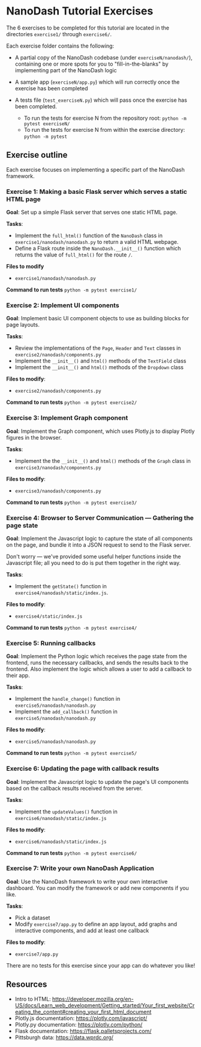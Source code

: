 # NanoDash Tutorial Exercises

The 6 exercises to be completed for this tutorial are located in the directories `exercise1/` through `exercise6/`.

Each exercise folder contains the following:

- A partial copy of the NanoDash codebase (under `exerciseN/nanodash/`), containing one or more spots for you to "fill-in-the-blanks" by implementing part of the NanoDash logic

- A sample app (`exerciseN/app.py`) which will run correctly once the exercise has been completed

- A tests file (`test_exerciseN.py`) which will pass once the exercise has been completed.
  - To run the tests for exercise N from the repository root: `python -m pytest exerciseN/`
  - To run the tests for exercise N from within the exercise directory: `python -m pytest`

## Exercise outline

Each exercise focuses on implementing a specific part of the NanoDash framework.

### Exercise 1: Making a basic Flask server which serves a static HTML page

**Goal**: Set up a simple Flask server that serves one static HTML page.

**Tasks**:
- Implement the `full_html()` function of the `NanoDash` class in `exercise1/nanodash/nanodash.py` to return a valid HTML webpage.
- Define a Flask route inside the `NanoDash.__init__()` function which returns the value of `full_html()` for the route `/`.

**Files to modify**
- `exercise1/nanodash/nanodash.py`

**Command to run tests**
`python -m pytest exercise1/`

### Exercise 2: Implement UI components

**Goal**: Implement basic UI component objects to use as building blocks for page layouts.

**Tasks**:
- Review the implementations of the `Page`, `Header` and `Text` classes in `exercise2/nanodash/components.py`
- Implement the `__init__()` and `html()` methods of the `TextField` class
- Implement the `__init__()` and `html()` methods of the `Dropdown` class

**Files to modify**:
- `exercise2/nanodash/components.py`

**Command to run tests**
`python -m pytest exercise2/`

### Exercise 3: Implement Graph component 

**Goal**: Implement the Graph component, which uses Plotly.js to display Plotly figures in the browser.

**Tasks**:
- Implement the the `__init__()` and `html()` methods of the `Graph` class in `exercise3/nanodash/components.py`

**Files to modify**:
- `exercise3/nanodash/components.py`

**Command to run tests**
`python -m pytest exercise3/`

### Exercise 4: Browser to Server Communication — Gathering the page state

**Goal**: Implement the Javascript logic to capture the state of all components on the page, and bundle it into a JSON request to send to the Flask server.

Don't worry — we've provided some useful helper functions inside the Javascript file; all you need to do is put them together in the right way.

**Tasks**:
- Implement the `getState()` function in `exercise4/nanodash/static/index.js`.

**Files to modify**:
- `exercise4/static/index.js`

**Command to run tests**
`python -m pytest exercise4/`

### Exercise 5: Running callbacks

**Goal**: Implement the Python logic which receives the page state from the frontend, runs the necessary callbacks, and sends the results back to the frontend. Also implement the logic which allows a user to add a callback to their app.

**Tasks**:
- Implement the `handle_change()` function in `exercise5/nanodash/nanodash.py`
- Implement the `add_callback()` function in `exercise5/nanodash/nanodash.py`

**Files to modify**:
- `exercise5/nanodash/nanodash.py`

**Command to run tests**
`python -m pytest exercise5/`

### Exercise 6: Updating the page with callback results

**Goal**: Implement the Javascript logic to update the page's UI components based on the callback results received from the server.

**Tasks**:
- Implement the `updateValues()` function in `exercise6/nanodash/static/index.js`

**Files to modify**:
- `exercise6/nanodash/static/index.js`

**Command to run tests**
`python -m pytest exercise6/`

### Exercise 7: Write your own NanoDash Application

**Goal**: Use the NanoDash framework to write your own interactive dashboard. You can modify the framework or add new components if you like.

**Tasks**:
- Pick a dataset
- Modify `exercise7/app.py` to define an app layout, add graphs and interactive components, and add at least one callback

**Files to modify**:
- `exercise7/app.py`

There are no tests for this exercise since your app can do whatever you like!

## Resources

- Intro to HTML: https://developer.mozilla.org/en-US/docs/Learn_web_development/Getting_started/Your_first_website/Creating_the_content#creating_your_first_html_document
- Plotly.js documentation: https://plotly.com/javascript/
- Plotly.py documentation: https://plotly.com/python/
- Flask documentation: https://flask.palletsprojects.com/
- Pittsburgh data: https://data.wprdc.org/